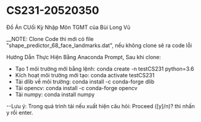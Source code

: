# CS231-20520350
Đồ Án CUối Kỳ Nhập Môn TGMT của Bùi Long Vũ


__NOTE: Clone Code thì mới có file "shape_predictor_68_face_landmarks.dat", nếu không clone sẽ ra code lỗi


Hướng Dẫn Thực Hiện Bằng Anaconda Prompt, Sau khi clone:
- Tạo 1 môi trường mới bằng lệnh: conda create -n testCS231 python=3.6
- Kích hoạt môi trường mới tạo: conda activate testCS231
- Tải dlib về môi trường: conda install -c conda-forge dlib
- Tải opencv: conda install -c conda-forge opencv
- Tải numpy: conda install numpy

--Lưu ý: Trong quá trình tải nếu xuất hiện câu hỏi: Proceed ([y]/n)? thì nhấn y rồi enter.

